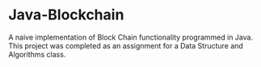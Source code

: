 # Java-Blockchain
A naive implementation of Block Chain functionality programmed in Java. This project was completed as an assignment for a Data Structure and Algorithms class.
